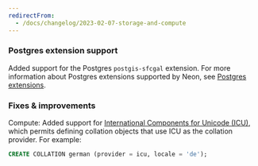 ```yaml
---
redirectFrom:
  - /docs/changelog/2023-02-07-storage-and-compute
---
```


### Postgres extension support

Added support for the Postgres `postgis-sfcgal` extension. For more information about Postgres extensions supported by Neon, see [Postgres extensions](/docs/extensions/pg-extensions).

### Fixes & improvements

Compute: Added support for [International Components for Unicode (ICU)](https://icu.unicode.org/), which permits defining collation objects that use ICU as the collation provider. For example:

```sql
CREATE COLLATION german (provider = icu, locale = 'de');
```
